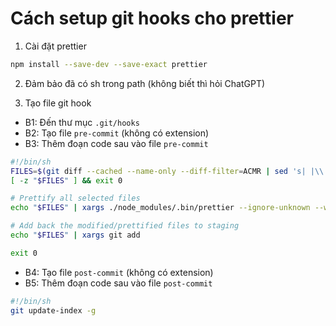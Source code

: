 # Cách setup git hooks cho prettier

1. Cài đặt prettier

```sh
npm install --save-dev --save-exact prettier
```

2. Đảm bảo đã có sh trong path (không biết thì hỏi ChatGPT)

3. Tạo file git hook

- B1: Đến thư mục `.git/hooks`
- B2: Tạo file `pre-commit` (không có extension)
- B3: Thêm đoạn code sau vào file `pre-commit`

```sh
#!/bin/sh
FILES=$(git diff --cached --name-only --diff-filter=ACMR | sed 's| |\\ |g')
[ -z "$FILES" ] && exit 0

# Prettify all selected files
echo "$FILES" | xargs ./node_modules/.bin/prettier --ignore-unknown --write

# Add back the modified/prettified files to staging
echo "$FILES" | xargs git add

exit 0
```

- B4: Tạo file `post-commit` (không có extension)
- B5: Thêm đoạn code sau vào file `post-commit`

```sh
#!/bin/sh
git update-index -g
```
